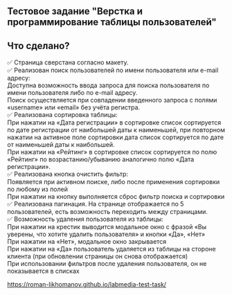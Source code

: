 ## Тестовое задание "Верстка и программирование таблицы пользователей"

## Что сделано?
:white_check_mark: Страница сверстана согласно макету.  
:white_check_mark: Реализован поиск пользователей по имени пользователя или e-mail адресу:  
Доступна возможность ввода запроса для поиска пользователя по имени пользователя либо по e-mail адресу.  
Поиск осуществляется при совпадении введенного запроса с полями  «username» или «email» без учёта регистра.  
:white_check_mark: Реализована сортировка таблицы:  
При нажатии на «Дата регистрации» в сортировке список сортируется по дате регистрации от наибольшей даты к наименьшей, при повторном нажатии на активное поле сортировки дата список сортируется по дате от наименьшей даты к наибольшей.  
При нажатии на «Рейтинг» в сортировке список сортируется по полю «Рейтинг» по возрастанию/убыванию аналогично полю «Дата регистрации».  
:white_check_mark: Реализована кнопка очистить фильтр:  
Появляется при активном поиске, либо после применения сортировки по любому из полей  
При нажатии на кнопку выполняется сброс фильтр поиска и сортировки  
:white_check_mark: Реализована пагинация. На странице отображается по 5 пользователей, есть возможность переходить между страницами.  
:white_check_mark: Возможность удаления пользователя из таблицы:  
При нажатии на крестик выводится модальное окно с фразой «Вы уверены, что хотите удалить пользователя» и кнопки «Да», «Нет»  
При нажатии на «Нет», модальное окно закрывается  
При нажатии на «Да» пользователь удаляется из таблицы на стороне клиента (при обновлении страницы он снова отображается)  
При использовании фильтров после удаления пользователя, он не показывается в списках

https://roman-likhomanov.github.io/labmedia-test-task/
